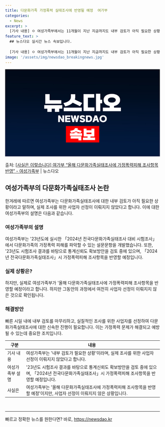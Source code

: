 ```yaml
---
title: 다문화가족 가정폭력 실태조사에 반영될 예정  여가부
categories:
  - News
excerpt: >
  [기사 내용] ㅇ 여성가족부에서는 11개월이 지난 지금까지도 내부 검토가 아직 필요한 상황 이란 말만 반복하…
feature_text: >
  ## 뉴스다오 실시간 뉴스 속보입니다.

  [기사 내용] ㅇ 여성가족부에서는 11개월이 지난 지금까지도 내부 검토가 아직 필요한 상황 이란 말만 반복하…
image: '/assets/img/newsdao_breakingnews.jpg'
---
```


![뉴스다오 속보](/assets/img/newsdao_breakingnews.jpg)

<p>출처: <a href="https://newsdao.kr/3335" rel="dofollow">[사실은 이렇습니다] 여가부 “올해 다문화가족실태조사에 가정폭력피해 조사항목 반영” - 여성가족부</a> | 뉴스다오</p>

<h2 data-ke-size="size26">여성가족부의 다문화가족실태조사 논란</h2>
<p data-ke-size="size16">한겨레에 따르면 여성가족부는 다문화가족실태조사에 대한 내부 검토가 아직 필요한 상황이라고 말하며, 실제 조사를 위한 사업자 선정이 이뤄지지 않았다고 합니다. 이에 대한 여성가족부의 설명은 다음과 같습니다.</p>

<h3>여성가족부의 설명</h3>
<p data-ke-size="size16">여성가족부는 '23년도에 실시한 「2024년 전국다문화가족실태조사 대비 시험조사」에서 다문화가족의 가정폭력 피해를 파악할 수 있는 설문문항을 개발했습니다. 또한, '23년도 시험조사 결과를 바탕으로 통계신뢰도 확보방안을 검토 중에 있으며, 「2024년 전국다문화가족실태조사」시 가정폭력피해 조사항목을 반영할 예정입니다.</p> 

<h3>실제 상황은?</h3>
<p data-ke-size="size16">하지만, 실제로 여성가족부가 '올해 다문화가족실태조사에 가정폭력피해 조사항목을 반영할 예정이라고 합니다. 하지만 그동안의 과정에서 여전히 사업자 선정이 이뤄지지 않은 것으로 확인됩니다.</p> 

<h3>해결방안</h3>
<p data-ke-size="size16">빠른 시일 내에 내부 검토를 마무리하고, 실질적인 조사를 위한 사업자를 선정하여 다문화가족실태조사에 대한 신속한 진행이 필요합니다. 이는 가정폭력 문제가 해결되고 예방될 수 있는데 중요한 조치입니다.</p>

<table>
  <thead>
    <tr>
      <th>구분</th>
      <th>내용</th>
    </tr>
  </thead>
  <tbody>
    <tr>
      <td>기사 내용</td>
      <td>여성가족부는 '내부 검토가 필요한 상황'이라며, 실제 조사를 위한 사업자 선정이 이뤄지지 않았다고 합니다. </td>
    </tr>
    <tr>
      <td>여성가족부 설명</td>
      <td>'23년도 시험조사 결과를 바탕으로 통계신뢰도 확보방안을 검토 중에 있으며, 「2024년 전국다문화가족실태조사」시 가정폭력피해 조사항목을 반영할 예정입니다.</td>
    </tr>
    <tr>
      <td>사실은</td>
      <td>여성가족부는 '올해 다문화가족실태조사에 가정폭력피해 조사항목을 반영할 예정'이지만, 사업자 선정이 이뤄지지 않은 상황입니다.</td>
    </tr>
  </tbody>
</table>
<p data-ke-size="size16">&nbsp;</p>
<hr /> 

빠르고 정확한 뉴스를 원한다면? 바로, <a href="https://newsdao.kr" rel="dofollow">https://newsdao.kr</a>


